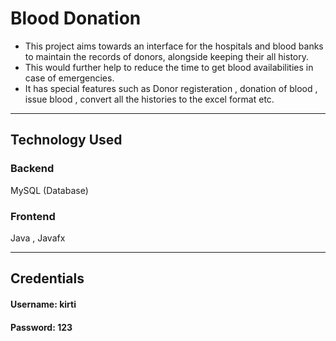 # Blood Donation
- This project aims towards an interface for the hospitals and blood banks to maintain the records of donors, alongside keeping their all history.
- This would further help to reduce the time to get blood availabilities in case of emergencies.
- It has special features such as Donor registeration , donation of blood , issue blood , convert all the histories to the excel format etc.

-----------------------------------------------------------------------------------------------

## Technology Used

### Backend
MySQL (Database)

### Frontend
Java , Javafx

------------------------------------------------------------------------------------------------
## Credentials 
#### Username: kirti
#### Password: 123
